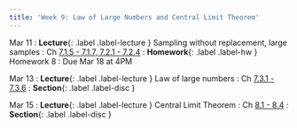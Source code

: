 ```yaml
---
title: 'Week 9: Law of Large Numbers and Central Limit Theorem'
---
```


Mar 11
: **Lecture**{: .label .label-lecture } Sampling without replacement, large samples
    : Ch [7.1.5 - 7.1.7, 7.2.1 - 7.2.4](http://stat88.org/textbook/content/Chapter_07/01_Sums_of_Independent_Random_Variables.html)
: **Homework**{: .label .label-hw } Homework 8
    : Due Mar 18 at 4PM

Mar 13
: **Lecture**{: .label .label-lecture } Law of large numbers
    : Ch [7.3.1 - 7.3.6](http://stat88.org/textbook/content/Chapter_07/03_The_Law_of_Averages.html)
: **Section**{: .label .label-disc }

Mar 15
: **Lecture**{: .label .label-lecture } Central Limit Theorem
    : Ch [8.1 - 8.4](http://stat88.org/textbook/content/Chapter_08/01_Distribution_of_a_Sample_Sum.html)
: **Section**{: .label .label-disc }

